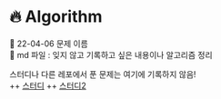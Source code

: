 # 🔥 Algorithm 
🐰 22-04-06 문제 이름<br>
🐶 md 파일 : 잊지 않고 기록하고 싶은 내용이나 알고리즘 정리<br/>

스터디나 다른 레포에서 푼 문제는 여기에 기록하지 않음!<br/>
++ [스터디](https://github.com/bm4656/Mohamco-Alogrithm) 
++ [스터디2](https://github.com/HaruHana-algorithm/HaruHana-algorithm/tree/main/%EA%B9%80%EB%B3%B4%EB%AF%BC)



